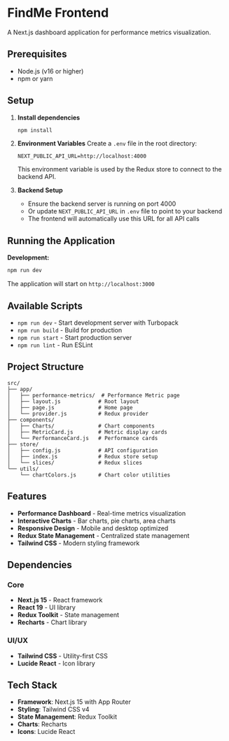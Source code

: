 # FindMe Frontend

A Next.js dashboard application for performance metrics visualization.

## Prerequisites

- Node.js (v16 or higher)
- npm or yarn

## Setup

1. **Install dependencies**
   ```bash
   npm install
   ```

2. **Environment Variables**
   Create a `.env` file in the root directory:
   ```env
   NEXT_PUBLIC_API_URL=http://localhost:4000
   ```
   
   This environment variable is used by the Redux store to connect to the backend API.

3. **Backend Setup**
   - Ensure the backend server is running on port 4000
   - Or update `NEXT_PUBLIC_API_URL` in `.env` file to point to your backend
   - The frontend will automatically use this URL for all API calls

## Running the Application

**Development:**
```bash
npm run dev
```

The application will start on `http://localhost:3000`

## Available Scripts

- `npm run dev` - Start development server with Turbopack
- `npm run build` - Build for production
- `npm run start` - Start production server
- `npm run lint` - Run ESLint

## Project Structure

```
src/
├── app/
│   ├── performance-metrics/  # Performance Metric page
│   ├── layout.js            # Root layout
│   ├── page.js              # Home page
│   └── provider.js          # Redux provider
├── components/
│   ├── Charts/              # Chart components
│   ├── MetricCard.js        # Metric display cards
│   └── PerformanceCard.js   # Performance cards
├── store/
│   ├── config.js            # API configuration
│   ├── index.js             # Redux store setup
│   └── slices/              # Redux slices
└── utils/
    └── chartColors.js       # Chart color utilities
```

## Features

- **Performance Dashboard** - Real-time metrics visualization
- **Interactive Charts** - Bar charts, pie charts, area charts
- **Responsive Design** - Mobile and desktop optimized
- **Redux State Management** - Centralized state management
- **Tailwind CSS** - Modern styling framework

## Dependencies

### Core
- **Next.js 15** - React framework
- **React 19** - UI library
- **Redux Toolkit** - State management
- **Recharts** - Chart library

### UI/UX
- **Tailwind CSS** - Utility-first CSS
- **Lucide React** - Icon library

## Tech Stack

- **Framework**: Next.js 15 with App Router
- **Styling**: Tailwind CSS v4
- **State Management**: Redux Toolkit
- **Charts**: Recharts
- **Icons**: Lucide React